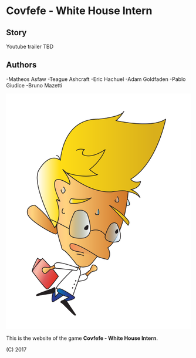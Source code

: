 # Covfefe - White House Intern

## Story 

Youtube trailer TBD


## Authors

-Matheos Asfaw 
-Teague Ashcraft
-Eric Hachuel
-Adam Goldfaden
-Pablo Giudice 
-Bruno Mazetti


![](covfefe.png)

This is the website of the game **Covfefe - White House Intern**. 

(C) 2017